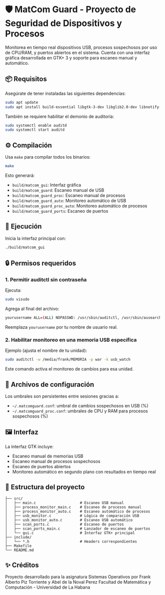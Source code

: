 
# 🛡️ MatCom Guard - Proyecto de Seguridad de Dispositivos y Procesos

Monitorea en tiempo real dispositivos USB, procesos sospechosos por uso de CPU/RAM, y puertos abiertos en el sistema. Cuenta con una interfaz gráfica desarrollada en GTK+ 3 y soporte para escaneo manual y automático.

## 📦 Requisitos

Asegúrate de tener instaladas las siguientes dependencias:

```bash
sudo apt update
sudo apt install build-essential libgtk-3-dev libglib2.0-dev libnotify-bin auditd
```

También se requiere habilitar el demonio de auditoría:

```bash
sudo systemctl enable auditd
sudo systemctl start auditd
```

## ⚙️ Compilación

Usa `make` para compilar todos los binarios:

```bash
make
```

Esto generará:

- `build/matcom_gui`: Interfaz gráfica
- `build/matcom_guard`: Escaneo manual de USB
- `build/matcom_guard_proc`: Escaneo manual de procesos
- `build/matcom_guard_auto`: Monitoreo automático de USB
- `build/matcom_guard_proc_auto`: Monitoreo automático de procesos
- `build/matcom_guard_ports`: Escaneo de puertos

## 🚀 Ejecución

Inicia la interfaz principal con:

```bash
./build/matcom_gui
```

## 🔒 Permisos requeridos

### 1. Permitir auditctl sin contraseña

Ejecuta:

```bash
sudo visudo
```

Agrega al final del archivo:

```bash
yourusername ALL=(ALL) NOPASSWD: /usr/sbin/auditctl, /usr/sbin/ausearch
```

Reemplaza `yourusername` por tu nombre de usuario real.

### 2. Habilitar monitoreo en una memoria USB específica

Ejemplo (ajusta el nombre de tu unidad):

```bash
sudo auditctl -w /media/frank/MEMORIA -p war -k usb_watch
```

Este comando activa el monitoreo de cambios para esa unidad.

## 🧪 Archivos de configuración

Los umbrales son persistentes entre sesiones gracias a:

- `~/.matcomguard.conf`: umbral de cambios sospechosos en USB (%)
- `~/.matcomguard_proc.conf`: umbrales de CPU y RAM para procesos sospechosos (%)

## 🖼️ Interfaz

La interfaz GTK incluye:

- Escaneo manual de memorias USB
- Escaneo manual de procesos sospechosos
- Escaneo de puertos abiertos
- Monitoreo automático en segundo plano con resultados en tiempo real

## 📁 Estructura del proyecto

```
├── src/
│   ├── main.c                    # Escaneo USB manual
│   ├── process_monitor_main.c    # Escaneo de procesos manual
│   ├── process_monitor_auto.c    # Escaneo automático de procesos
│   ├── usb_monitor.c             # Lógica de comparación USB
│   ├── usb_monitor_auto.c        # Escaneo USB automático
│   ├── scan_ports.c              # Escaneo de puertos
│   ├── scan_ports_main.c         # Lanzador de escaneo de puertos
│   └── gui.c                     # Interfaz GTK+ principal
├── include/
│   └── *.h                       # Headers correspondientes
├── Makefile
└── README.md
```

## ✨ Créditos

Proyecto desarrollado para la asignatura Sistemas Operativos  por Frank Alberto Piz Torriente y Abel de la Noval Perez
Facultad de Matemática y Computación - Universidad de La Habana
